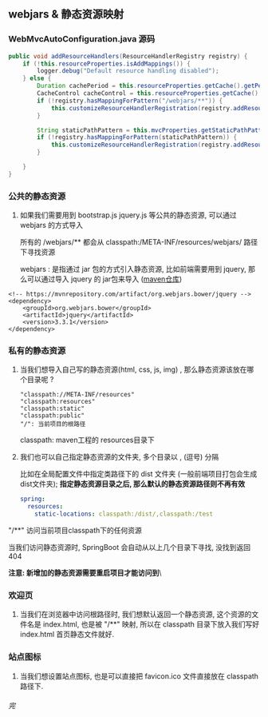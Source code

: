 ## webjars & 静态资源映射

### WebMvcAutoConfiguration.java 源码

```java
public void addResourceHandlers(ResourceHandlerRegistry registry) {
    if (!this.resourceProperties.isAddMappings()) {
        logger.debug("Default resource handling disabled");
    } else {
        Duration cachePeriod = this.resourceProperties.getCache().getPeriod();
        CacheControl cacheControl = this.resourceProperties.getCache().getCachecontrol().toHttpCacheControl();
        if (!registry.hasMappingForPattern("/webjars/**")) {
            this.customizeResourceHandlerRegistration(registry.addResourceHandler(new String[]{"/webjars/**"}).addResourceLocations(new String[]{"classpath:/META-INF/resources/webjars/"}).setCachePeriod(this.getSeconds(cachePeriod)).setCacheControl(cacheControl));
        }

        String staticPathPattern = this.mvcProperties.getStaticPathPattern();
        if (!registry.hasMappingForPattern(staticPathPattern)) {
            this.customizeResourceHandlerRegistration(registry.addResourceHandler(new String[]{staticPathPattern}).addResourceLocations(WebMvcAutoConfiguration.getResourceLocations(this.resourceProperties.getStaticLocations())).setCachePeriod(this.getSeconds(cachePeriod)).setCacheControl(cacheControl));
        }

    }
}
```



### 公共的静态资源

1. 如果我们需要用到 bootstrap.js jquery.js 等公共的静态资源, 可以通过 webjars 的方式导入

   所有的 /webjars/**   都会从 classpath:/META-INF/resources/webjars/  路径下寻找资源

   webjars : 是指通过 jar 包的方式引入静态资源, 比如前端需要用到 jquery, 那么可以通过导入 jquery 的 jar包来导入 ([maven仓库](<https://mvnrepository.com/search> ))

```maven
<!-- https://mvnrepository.com/artifact/org.webjars.bower/jquery -->
<dependency>
    <groupId>org.webjars.bower</groupId>
    <artifactId>jquery</artifactId>
    <version>3.3.1</version>
</dependency>
```



### 私有的静态资源

1. 当我们想导入自己写的静态资源(html, css, js, img) , 那么静态资源该放在哪个目录呢 ?

   ```
   "classpath://META-INF/resources"
   "classpath:resources"
   "classpath:static"
   "classpath:public"
   "/": 当前项目的根路径
   ```

   classpath: maven工程的 resources目录下

2. 我们也可以自己指定静态资源的文件夹, 多个目录以 , (逗号) 分隔

   比如在全局配置文件中指定类路径下的 dist 文件夹 (一般前端项目打包会生成dist文件夹); **指定静态资源目录之后, 那么默认的静态资源路径则不再有效**

   ```yml
   spring:
     resources:
       static-locations: classpath:/dist/,classpath:/test
   ```

"/**" 访问当前项目classpath下的任何资源

当我们访问静态资源时, SpringBoot 会自动从以上几个目录下寻找, 没找到返回 404 

**注意: 新增加的静态资源需要重启项目才能访问到**\



### 欢迎页

1. 当我们在浏览器中访问根路径时, 我们想默认返回一个静态资源, 这个资源的文件名是 index.html, 也是被 "/**" 映射, 所以在 classpath 目录下放入我们写好 index.html 首页静态文件就好.



### 站点图标

1. 当我们想设置站点图标, 也是可以直接把 favicon.ico 文件直接放在 classpath 路径下.







###### 完 





